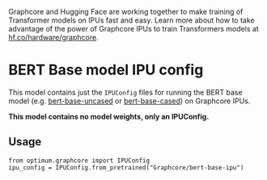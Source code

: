 Graphcore and Hugging Face are working together to make training of Transformer models on IPUs fast and easy. Learn more about how to take advantage of the power of Graphcore IPUs to train Transformers models at [hf.co/hardware/graphcore](https://huggingface.co/hardware/graphcore).

# BERT Base model IPU config

This model contains just the `IPUConfig` files for running the BERT base model (e.g. [bert-base-uncased](https://huggingface.co/bert-base-uncased) or [bert-base-cased](https://huggingface.co/bert-base-cased)) on Graphcore IPUs.

**This model contains no model weights, only an IPUConfig.** 

## Usage

```
from optimum.graphcore import IPUConfig
ipu_config = IPUConfig.from_pretrained("Graphcore/bert-base-ipu")
```